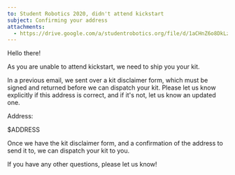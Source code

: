 ```yaml
---
to: Student Robotics 2020, didn't attend kickstart
subject: Confirming your address
attachments:
  - https://drive.google.com/a/studentrobotics.org/file/d/1aCHnZ6o8DkLzHef1C2lz_iIkZkOjYP6P/view?usp=sharing
---
```


Hello there!

As you are unable to attend kickstart, we need to ship you your kit.

In a previous email, we sent over a kit disclaimer form, which must be signed and returned before we can dispatch your kit. Please let us know explicitly if this address is correct, and if it's not, let us know an updated one.

Address:

$ADDRESS

Once we have the kit disclaimer form, and a confirmation of the address to send it to, we can dispatch your kit to you.

If you have any other questions, please let us know!

